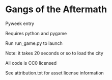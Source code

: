 # Gangs of the Aftermath
Pyweek entry

Requires python and pygame

Run run_game.py to launch

Note: it takes 20 seconds or so to load the city

All code is CC0 licensed

See attribution.txt for asset license information